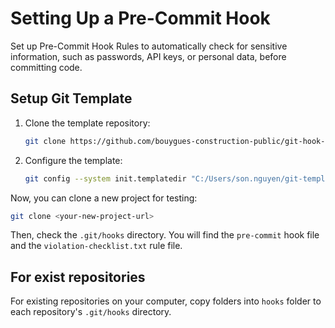 # Setting Up a Pre-Commit Hook

Set up Pre-Commit Hook Rules to automatically check for sensitive information, such as passwords, API keys, or personal data, before committing code.

## Setup Git Template

1. Clone the template repository:

    ```sh
    git clone https://github.com/bouygues-construction-public/git-hook-rules.git
    ```

2. Configure the template:

    ```sh
    git config --system init.templatedir "C:/Users/son.nguyen/git-template/git-hook-rules"
    ```

Now, you can clone a new project for testing:

```sh
git clone <your-new-project-url>
```

Then, check the `.git/hooks` directory. You will find the `pre-commit` hook file and the `violation-checklist.txt` rule file.

## For exist repositories
For existing repositories on your computer, copy folders into `hooks` folder to each repository's `.git/hooks` directory.